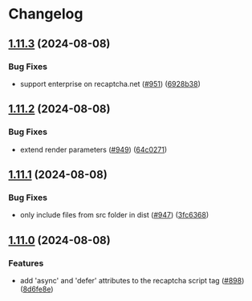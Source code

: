 # Changelog

## [1.11.3](https://github.com/abinnovision/recaptcha-v3/compare/v1.11.2...v1.11.3) (2024-08-08)


### Bug Fixes

* support enterprise on recaptcha.net ([#951](https://github.com/abinnovision/recaptcha-v3/issues/951)) ([6928b38](https://github.com/abinnovision/recaptcha-v3/commit/6928b38e02ac6cde4e883ef16dcc31371cdd442a))

## [1.11.2](https://github.com/abinnovision/recaptcha-v3/compare/v1.11.1...v1.11.2) (2024-08-08)


### Bug Fixes

* extend render parameters ([#949](https://github.com/abinnovision/recaptcha-v3/issues/949)) ([64c0271](https://github.com/abinnovision/recaptcha-v3/commit/64c027122af11f00c322c10095c44951e9c956ca))

## [1.11.1](https://github.com/abinnovision/recaptcha-v3/compare/v1.11.0...v1.11.1) (2024-08-08)


### Bug Fixes

* only include files from src folder in dist ([#947](https://github.com/abinnovision/recaptcha-v3/issues/947)) ([3fc6368](https://github.com/abinnovision/recaptcha-v3/commit/3fc636810648550cc09e1409f54758d2864c847c))

## [1.11.0](https://github.com/abinnovision/recaptcha-v3/compare/v1.10.0...v1.11.0) (2024-08-08)


### Features

* add 'async' and 'defer' attributes to the recaptcha script tag ([#898](https://github.com/abinnovision/recaptcha-v3/issues/898)) ([8d6fe8e](https://github.com/abinnovision/recaptcha-v3/commit/8d6fe8e7086a02cb64d7bad0fa0fe6dc3f6d2956))
